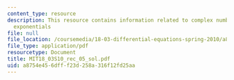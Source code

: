 ```yaml
---
content_type: resource
description: This resource contains information related to complex numbers and complex
  exponentials
file: null
file_location: /coursemedia/18-03-differential-equations-spring-2010/a8754e456dfff23d258a316f12fd25aa_MIT18_03S10_rec_05_sol.pdf
file_type: application/pdf
resourcetype: Document
title: MIT18_03S10_rec_05_sol.pdf
uid: a8754e45-6dff-f23d-258a-316f12fd25aa
---
```

